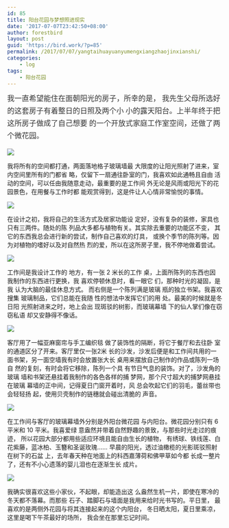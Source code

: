```yaml
---
id: 85
title: 阳台花园与梦想照进现实
date: '2017-07-07T23:42:50+08:00'
author: forestbird
layout: post
guid: 'https://bird.work/?p=85'
permalink: /2017/07/07/yangtaihuayuanyumengxiangzhaojinxianshi/
categories:
    - log
tags:
    - 阳台花园
---
```


 <span style="color: rgb(51, 51, 51); font-family: 'Microsoft Yahei'; font-size: 17px; line-height: 28.9px; text-indent: 28px;">我一直希望能住在面朝阳光的房子，所幸的是， 我先生父母所选好的这套房子有着整日的日照及两个小 小的露天阳台。上半年终于把这所房子做成了自己想要 的一个开放式家庭工作室空间，还做了两个微花园。 </span>

![](http://www.zhaoweifeng.cn/blog/upload/201707071543171157.jpeg)

我将所有的空间都打通，两面落地格子玻璃墙最 大限度的让阳光照射了进来，室内空间里所有的门都省 略，仅留下一扇通往卧室的门，我喜欢如此通畅且自由 活动的空间，可以任由我随意走动，最重要的是工作间 外无论是风雨或阳光下的花园景色，在用餐与工作时都 能观赏得到，这是件让人心情非常愉悦的事情。

![](http://www.zhaoweifeng.cn/blog/upload/201707071543174032.jpeg)

在设计之初，我将自己的生活方式及居家功能设 定好，没有复杂的装修，家具也只有三两件。随处的陈 列品大多都与植物有关。其实除去重要的功能区不变， 其它的东西我总会进行新的尝试，制作自己喜欢的灯具， 或换个季节的陈列等。因为对植物的嗜好以及对自然热 烈的爱，所以在这所房子里，我不停地做着尝试。

![](http://www.zhaoweifeng.cn/blog/upload/201707071543172585.jpeg)

工作间是我设计工作的 地方，有一张 2 米长的工作 桌，上面所陈列的东西也因 我制作的东西进行更换，我 喜欢停顿休息时，看一眼它 们，那种时光的凝固，是我 认为大脑的最佳休息方式。 而右侧是一个陈列满是玻璃 瓶的独立书架。我喜欢搜集 玻璃制品，它们总能在我随 性的想法中发挥它们的用 处。最美的时候就是冬日阳 光照射进来之时，地上会出 现斑驳的树影，而玻璃幕墙 下的仙人掌们像在窃窃私语 却又安静得不像话。

![](http://www.zhaoweifeng.cn/blog/upload/201707071543176160.jpeg)

客厅用了一幅亚麻窗帘与手工编织毯 做了装饰性的隔断，将它于餐厅和去往卧 室的通道区分了开来。客厅里仅一张2米 长的沙发，沙发后便是和工作间共用的一 面书架，另一面空墙我有时会放置张大长 桌用来摆放自己制作的作品或陈列一场自 然的复刻，有时会将它移除，陈列一个具 有节日气息的装饰。对了，沙发角的玻璃 墙和书架还悬挂着我制作的各色各样的捕 梦网，那个尺寸超大的捕梦网悬挂在玻璃 幕墙的正中间，记得夏日门窗开着时，风 总会吹起它们的羽毛，蕾丝带也会轻轻扬 起，使用贝壳制作的链穗就会碰出清脆的 声音。

![](http://www.zhaoweifeng.cn/blog/upload/201707071543181373.jpeg)

在工作间与客厅的玻璃幕墙外分别是外阳台微花园 与内阳台。微花园分别只有 6 平米和 10 平米。我喜爱绿 意盎然并带着自然野趣的景致，与那些时光走过的痕迹， 所以花园大部分都用些适应环境且能自由生长的植物， 有绣球、铁线莲、白花紫藤，蓝冰柏、玉簪和圣诞玫瑰…… 早晨的阳光，透过油橄榄的光影斑驳照射在树下的石盆 上，去年春天种在地面上的科西嘉薄荷和佛甲草如今都 长成一整片了，还有不小心遗落的婴儿泪也在逐渐生长 成片。

![](http://www.zhaoweifeng.cn/blog/upload/201707071543184533.jpeg)

我确实很喜欢这些小家伙，不起眼，却能造出这 么盎然生机一片，即使在寒冷的冬天都不落幕。而那些 石子、踏脚石与墙面是我用来给时光书写的。平日里， 最喜欢的是两侧外花园与将其连接起来的这个内阳台， 冬日晒太阳，夏日里乘凉，这里是喝下午茶最好的场所， 我会坐在那里忘记时间。